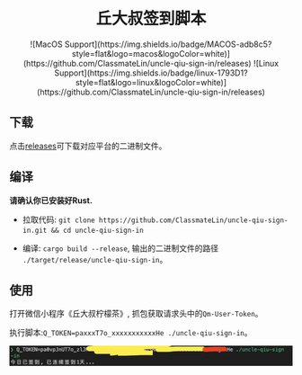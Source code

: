 <h1 align="center">
  <br>
  丘大叔签到脚本
  <br>
</h1>

<div align="center">
![MacOS Support](https://img.shields.io/badge/MACOS-adb8c5?style=flat&logo=macos&logoColor=white)](https://github.com/ClassmateLin/uncle-qiu-sign-in/releases)
![Linux Support](https://img.shields.io/badge/linux-1793D1?style=flat&logo=linux&logoColor=white)](https://github.com/ClassmateLin/uncle-qiu-sign-in/releases)
</div>

## 下载

点击[releases](https://github.com/ClassmateLin/uncle-qiu-sign-in/releases)可下载对应平台的二进制文件。

## 编译

**请确认你已安装好Rust.**

- 拉取代码: `git clone https://github.com/ClassmateLin/uncle-qiu-sign-in.git && cd uncle-qiu-sign-in`

- 编译: `cargo build --release`, 输出的二进制文件的路径 `./target/release/uncle-qiu-sign-in`。


## 使用

打开微信小程序《丘大叔柠檬茶》, 抓包获取请求头中的`Qm-User-Token`。

执行脚本:`Q_TOKEN=paxxxT7o_xxxxxxxxxxxHe ./uncle-qiu-sign-in`。

![](./example.png)

